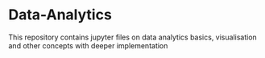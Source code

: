 # Data-Analytics
This repository contains jupyter files on data analytics basics, visualisation and other concepts with deeper implementation 
